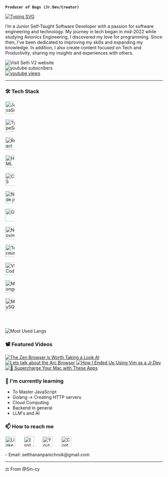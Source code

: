 **`Producer of Bugs (Jr.Dev/Creator)`**

<p align="left">
    <a href="https://git.io/typing-svg"><img src="https://readme-typing-svg.demolab.com?font=JetBrains+Mono+Nl&size=23&duration=1&color=F6C177&vCenter=true&repeat=false&width=435&lines=Pheno+Seth" alt="Typing SVG" /></a>
</p>

<p align="left">
    I’m a Junior Self-Taught Software Developer with a passion for software engineering and technology. 
    My journey in tech began in mid-2022 while studying Avionics Engineering, I discovered my love for programming. Since then, I've been dedicated to improving my skills and expanding my knowledge. 
    In addition, I also create content focused on Tech and Productivity, sharing my insights and experiences with others.
</p>

<p>
    <a href="https://seth-v2.netlify.app/" target="_blank" rel="noopener noreferrer" style="text-decoration: none;">
        <img alt="Visit Seth V2 website" title="Visit Seth V2 website" src="https://img.shields.io/badge/Seth%20V2-9CCFD8?style=for-the-badge&logo=netlify&labelColor=000000" /></a>
    <a href="https://www.youtube.com/channel/UCWam55wUh-OOcvrGJisq0zA?sub_confirmation=1" style="text-decoration: none;">
        <img alt="youtube subscribers" title="Subscribe to my YouTube channel" src="https://img.shields.io/youtube/channel/subscribers/UCWam55wUh-OOcvrGJisq0zA?style=for-the-badge&logo=youtube&logoColor=white&labelColor=CE4630&color=E05D44" style="display: block;"/></a>
    <a href="https://www.youtube.com/channel/UCWam55wUh-OOcvrGJisq0zA">
        <img alt="youtube views" title="YouTube views" src="https://img.shields.io/youtube/channel/views/UCWam55wUh-OOcvrGJisq0zA?style=for-the-badge&logo=youtube&logoColor=white&labelColor=003B6F&color=83C9F4"/></a>
</p>

---

<!-- <p align="center" > -->
<!--     <a href="https://www.linkedin.com/in/setthanan-panichnok-593346261" ><img width="32px" alt="LinkedIn" title="LinkedIn" src="https://img.icons8.com/fluency/48/26e07f/linkedin.png" /></a> -->
<!--     &#8287;&#8287;&#8287;&#8287;&#8287; -->
<!--     <a href="https://www.instagram.com/seth_edw/" ><img width="32px" alt="Instagram" title="Instagram" src="https://img.icons8.com/?size=160&id=BrU2BBoRXiWq&format=png" /></a> -->
<!--     &#8287;&#8287;&#8287;&#8287;&#8287; -->
<!--     <a href="https://www.youtube.com/channel/UCWam55wUh-OOcvrGJisq0zA?sub_confirmation=1" ><img width="32px" alt="Youtube" title="Youtube" src="https://img.icons8.com/fluency/48/26e07f/youtube-play.png" /></a> -->
<!--     &#8287;&#8287;&#8287;&#8287;&#8287; -->
<!-- </p> -->

<!-- <p align="center"> -->
<!--     <a href="https://git.io/typing-svg"><img src="https://readme-typing-svg.demolab.com?font=JetBrains+Mono+Nl&pause=1000&color=6ECFF7&center=true&vCenter=true&width=435&lines=Self-taught+Jr.+Developer;Never+Stop+Learning" alt="Typing SVG" /></a> -->
<!-- </p> -->

<!-- <p align="center"> -->
<!--     <a href="https://www.youtube.com/channel/UCWam55wUh-OOcvrGJisq0zA?sub_confirmation=1" style="text-decoration: none;"> -->
<!--         <img alt="youtube subscribers" title="Subscribe to my YouTube channel" src="https://custom-icon-badges.demolab.com/youtube/channel/subscribers/UCWam55wUh-OOcvrGJisq0zA?color=%23E05D44&label=SUBSCRIBE&logo=video&logoColor=white&style=for-the-badge&labelColor=CE4630" style="display: block;"/></a> -->
<!--     <a href="https://www.youtube.com/channel/UCWam55wUh-OOcvrGJisq0zA"> -->
<!--         <img alt="youtube views" title="YouTube views" src="https://custom-icon-badges.demolab.com/youtube/channel/views/UCWam55wUh-OOcvrGJisq0zA?color=%2383C9F4&logo=video&logoColor=white&style=for-the-badge&labelColor=003B6F"/></a> -->
<!-- </p> -->

### 🛠 Tech Stack

<!-- - Languages: JavaScript -->
<!-- - Frontend(Main): JS, TS, React, HTML and CSS -->
<!-- - Backend: Node.js and Express -->
<!-- - Databases: MongoDB, MySQL and GraphQl -->
<!-- - Tools: Git, Vim/Nvim , VSCode(debugging) and Terminal Utils. -->

<!-- Frontend -->
<p align="left" style="width: 30px; padding-right: 0px;">
    <img src="https://cdn.jsdelivr.net/gh/devicons/devicon/icons/javascript/javascript-original.svg" alt="JavaScript" title="JavaScript" width="40" height="40"/>
    &#8287;&#8287;&#8287;&#8287;&#8287;
    <img src="https://cdn.jsdelivr.net/gh/devicons/devicon/icons/typescript/typescript-original.svg" alt="TypeScript" title="TypeScript" width="40" height="40"/>
    &#8287;&#8287;&#8287;&#8287;&#8287;
    <img src="https://cdn.jsdelivr.net/gh/devicons/devicon/icons/react/react-original.svg" alt="React" title="React" width="40" height="40"/>
    &#8287;&#8287;&#8287;&#8287;&#8287;
    <img src="https://cdn.jsdelivr.net/gh/devicons/devicon/icons/html5/html5-original.svg" alt="HTML" title="HTML" width="40" height="40"/>
    &#8287;&#8287;&#8287;&#8287;&#8287;
    <img src="https://cdn.jsdelivr.net/gh/devicons/devicon/icons/css3/css3-original.svg" alt="CSS" title="CSS" width="40" height="40"/>
    &#8287;&#8287;&#8287;&#8287;&#8287;
    <img src="https://cdn.iconscout.com/icon/free/png-512/free-node-js-logo-icon-download-in-svg-png-gif-file-formats--nodejs-programming-language-pack-logos-icons-1174935.png?f=webp&w=512" alt="Node.js" title="Node.js" width="40" height="40"/>
    &#8287;&#8287;&#8287;&#8287;&#8287;
    <!-- Others -->
    <img src="https://cdn.jsdelivr.net/gh/devicons/devicon/icons/git/git-original.svg" alt="Git" title="Git" width="40" height="40"/>
    &#8287;&#8287;&#8287;&#8287;&#8287;
    <img src="https://cdn.jsdelivr.net/gh/devicons/devicon/icons/neovim/neovim-original.svg" alt="Neovim" title="Neovim" width="40" height="40"/>
    &#8287;&#8287;&#8287;&#8287;&#8287;
    <img src="https://img.icons8.com/fluency/48/000000/console.png" alt="Terminal" title="Terminal Utils" width="40" height="40"/>
    &#8287;&#8287;&#8287;&#8287;&#8287;
    <img src="https://cdn.jsdelivr.net/gh/devicons/devicon/icons/vscode/vscode-original.svg" alt="VSCode" title="VSCode" width="40" height="40"/>
    &#8287;&#8287;&#8287;&#8287;&#8287;
    <!-- Databases -->
    <img src="https://cdn.jsdelivr.net/gh/devicons/devicon/icons/mongodb/mongodb-original.svg" alt="MongoDB" title="MongoDB" width="40" height="40"/>
    &#8287;&#8287;&#8287;&#8287;&#8287;
    <img src="https://cdn.jsdelivr.net/gh/devicons/devicon/icons/mysql/mysql-original.svg" alt="MySQL" title="MySQL" width="40" height="40"/>
    &#8287;&#8287;&#8287;&#8287;&#8287;
</p>

#

![Most Used Langs](https://github-readme-stats.vercel.app/api/top-langs/?username=Sin-cy&layout=compact&theme=rose_pine&show_icons=true)

<!-- Tools -->
<!-- <p align="center"> -->
<!-- </p> -->

<!-- Databases -->
<!-- <p align="center"> -->
<!--     <span> -->
<!--     </span> -->
<!-- </p> -->

### 📽️ Featured Videos

[![The Zen Browser is Worth Taking a Look At](https://ytcards.demolab.com/?id=YM8wM8PBUIA&title=The+Zen+Browser+is+Worth+Taking+a+Look+At&lang=en&timestamp=1725235200&background_color=%230d1117&title_color=%23ffffff&stats_color=%23dedede&max_title_lines=1&width=250&border_radius=5&duration=456 "The Zen Browser is Worth Taking a Look At")](https://youtu.be/YM8wM8PBUIA?si=uj3T_6Vrq2RSiFwU)
[![Lets talk about the Arc Browser](https://ytcards.demolab.com/?id=-KuHY6vYP0g&title=Lets+talk+about+the+Arc+Browser&lang=en&timestamp=1723680000&background_color=%230d1117&title_color=%23ffffff&stats_color=%23dedede&max_title_lines=1&width=250&border_radius=5&duration=456 "Lets talk about the Arc Browser")](https://youtu.be/-KuHY6vYP0g?si=qcRQAUJ1lEO-TP9V)
[![How I Ended Up Using Vim as a Jr.Dev](https://ytcards.demolab.com/?id=EhJ1NZjP_W4&title=How+I+Ended+Up+Using+Vim+as+a+Jr.Dev&lang=en&timestamp=86400&background_color=%230d1117&title_color=%23ffffff&stats_color=%23dedede&max_title_lines=1&width=250&border_radius=5&duration=456 "How I Ended Up Using Vim as a Jr.Dev")](https://youtu.be/EhJ1NZjP_W4?si=1KyjqzQpEqvsCQFZ)
[![🚀 Supercharge Your Mac with These Apps](https://ytcards.demolab.com/?id=Ja-1zm3Z-As&title=%F0%9F%9A%80+Supercharge+Your+Mac+with+These+Apps&lang=en&timestamp=1723680000&background_color=%230d1117&title_color=%23ffffff&stats_color=%23dedede&max_title_lines=1&width=250&border_radius=5&duration=456 "🚀 Supercharge Your Mac with These Apps")](https://youtu.be/Ja-1zm3Z-As?si=sTchHOU4gE6APu5Z)

### 🌱 I'm currently learning

-   To Master JavaScript
-   Golang -> Creating HTTP servers
-   Cloud Computing
-   Backend in general
-   LLM's and AI

### 📫 How to reach me

<p align="left" >
    <a href="https://www.linkedin.com/in/setthanan-panichnok-593346261" ><img width="32px" alt="LinkedIn" title="LinkedIn" src="https://img.icons8.com/fluency/48/26e07f/linkedin.png" /></a>
    &#8287;&#8287;&#8287;&#8287;&#8287;
    <a href="https://www.instagram.com/seth_edw/" ><img width="32px" alt="Instagram" title="Instagram" src="https://img.icons8.com/?size=160&id=BrU2BBoRXiWq&format=png" /></a>
    &#8287;&#8287;&#8287;&#8287;&#8287;
    <a href="https://www.youtube.com/channel/UCWam55wUh-OOcvrGJisq0zA?sub_confirmation=1" ><img width="32px" alt="Youtube" title="Youtube" src="https://img.icons8.com/fluency/48/26e07f/youtube-play.png" /></a>
    &#8287;&#8287;&#8287;&#8287;&#8287;
    <a href="https://seth-v2.netlify.app/#contact/" ><img width="32px" alt="Contact" title="Email me here" src="https://cdn-icons-png.flaticon.com/128/3296/3296464.png" /></a>
    &#8287;&#8287;&#8287;&#8287;&#8287;
</p>
- Email: setthananpanichnok@gmail.com

---

⚖︎ From @Sin-cy

<!---
Sin-cy/Sin-cy is a ✨ special ✨ repository because its `README.md` (this file) appears on your GitHub profile.
You can click the Preview link to take a look at your changes.
--->
